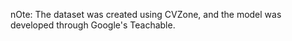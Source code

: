 nOte: The dataset was created using CVZone, and the model was developed through Google's Teachable.
